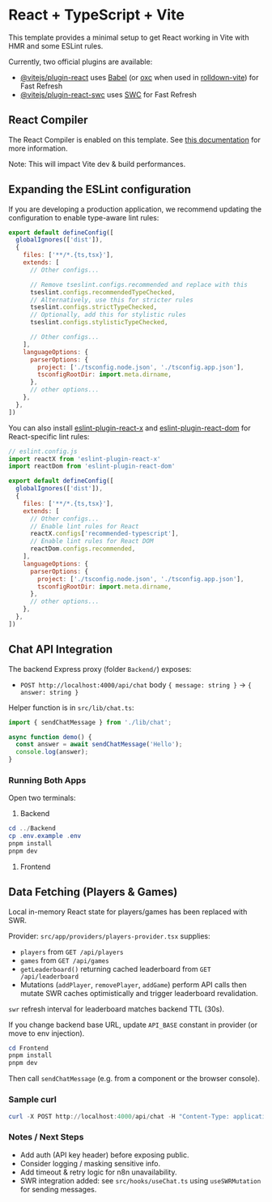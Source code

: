 # React + TypeScript + Vite

This template provides a minimal setup to get React working in Vite with HMR and some ESLint rules.

Currently, two official plugins are available:

- [@vitejs/plugin-react](https://github.com/vitejs/vite-plugin-react/blob/main/packages/plugin-react) uses [Babel](https://babeljs.io/) (or [oxc](https://oxc.rs) when used in [rolldown-vite](https://vite.dev/guide/rolldown)) for Fast Refresh
- [@vitejs/plugin-react-swc](https://github.com/vitejs/vite-plugin-react/blob/main/packages/plugin-react-swc) uses [SWC](https://swc.rs/) for Fast Refresh

## React Compiler

The React Compiler is enabled on this template. See [this documentation](https://react.dev/learn/react-compiler) for more information.

Note: This will impact Vite dev & build performances.

## Expanding the ESLint configuration

If you are developing a production application, we recommend updating the configuration to enable type-aware lint rules:

```js
export default defineConfig([
  globalIgnores(['dist']),
  {
    files: ['**/*.{ts,tsx}'],
    extends: [
      // Other configs...

      // Remove tseslint.configs.recommended and replace with this
      tseslint.configs.recommendedTypeChecked,
      // Alternatively, use this for stricter rules
      tseslint.configs.strictTypeChecked,
      // Optionally, add this for stylistic rules
      tseslint.configs.stylisticTypeChecked,

      // Other configs...
    ],
    languageOptions: {
      parserOptions: {
        project: ['./tsconfig.node.json', './tsconfig.app.json'],
        tsconfigRootDir: import.meta.dirname,
      },
      // other options...
    },
  },
])
```

You can also install [eslint-plugin-react-x](https://github.com/Rel1cx/eslint-react/tree/main/packages/plugins/eslint-plugin-react-x) and [eslint-plugin-react-dom](https://github.com/Rel1cx/eslint-react/tree/main/packages/plugins/eslint-plugin-react-dom) for React-specific lint rules:

```js
// eslint.config.js
import reactX from 'eslint-plugin-react-x'
import reactDom from 'eslint-plugin-react-dom'

export default defineConfig([
  globalIgnores(['dist']),
  {
    files: ['**/*.{ts,tsx}'],
    extends: [
      // Other configs...
      // Enable lint rules for React
      reactX.configs['recommended-typescript'],
      // Enable lint rules for React DOM
      reactDom.configs.recommended,
    ],
    languageOptions: {
      parserOptions: {
        project: ['./tsconfig.node.json', './tsconfig.app.json'],
        tsconfigRootDir: import.meta.dirname,
      },
      // other options...
    },
  },
])
```

## Chat API Integration

The backend Express proxy (folder `Backend/`) exposes:

- `POST http://localhost:4000/api/chat` body `{ message: string }` -> `{ answer: string }`

Helper function is in `src/lib/chat.ts`:

```ts
import { sendChatMessage } from './lib/chat';

async function demo() {
  const answer = await sendChatMessage('Hello');
  console.log(answer);
}
```

### Running Both Apps

Open two terminals:

1. Backend

 
```powershell
cd ../Backend
cp .env.example .env
pnpm install
pnpm dev
```

1. Frontend

## Data Fetching (Players & Games)

Local in-memory React state for players/games has been replaced with SWR.

Provider: `src/app/providers/players-provider.tsx` supplies:

- `players` from `GET /api/players`
- `games` from `GET /api/games`
- `getLeaderboard()` returning cached leaderboard from `GET /api/leaderboard`
- Mutations (`addPlayer`, `removePlayer`, `addGame`) perform API calls then mutate SWR caches optimistically and trigger leaderboard revalidation.

`swr` refresh interval for leaderboard matches backend TTL (30s).

If you change backend base URL, update `API_BASE` constant in provider (or move to env injection).
 
```powershell
cd Frontend
pnpm install
pnpm dev
```

Then call `sendChatMessage` (e.g. from a component or the browser console).

### Sample curl

```powershell
curl -X POST http://localhost:4000/api/chat -H "Content-Type: application/json" -d '{"message":"Ping?"}'
```

### Notes / Next Steps

- Add auth (API key header) before exposing public.
- Consider logging / masking sensitive info.
- Add timeout & retry logic for n8n unavailability.
- SWR integration added: see `src/hooks/useChat.ts` using `useSWRMutation` for sending messages.
